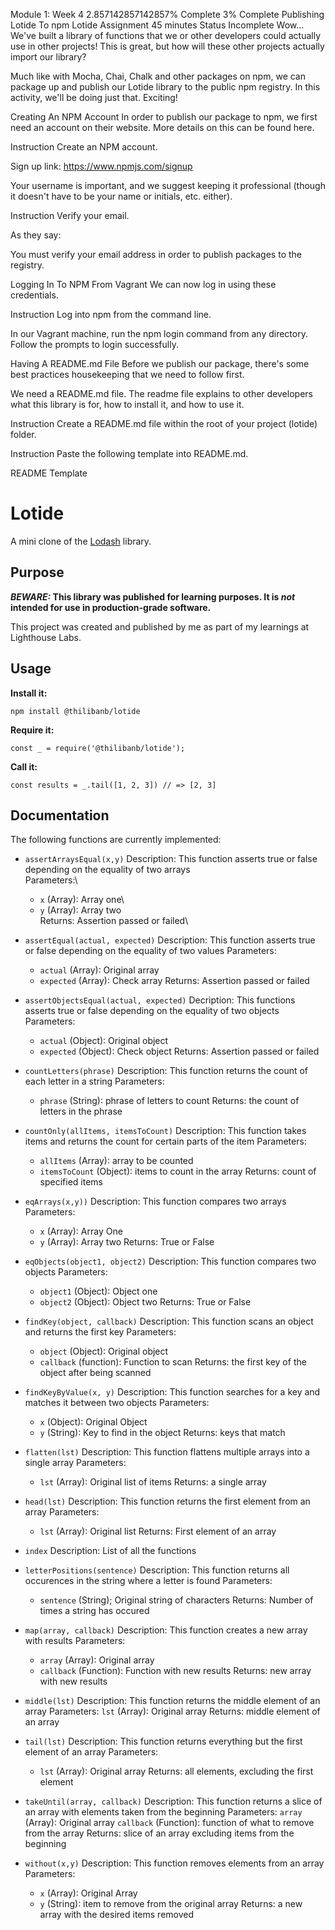 
Module 1: Week 4
2.857142857142857% Complete
3% Complete
Publishing Lotide To npm
Lotide Assignment
45 minutes
 Status
Incomplete
Wow... We've built a library of functions that we or other developers could actually use in other projects! This is great, but how will these other projects actually import our library?

Much like with Mocha, Chai, Chalk and other packages on npm, we can package up and publish our Lotide library to the public npm registry. In this activity, we'll be doing just that. Exciting!

Creating An NPM Account
In order to publish our package to npm, we first need an account on their website. More details on this can be found here.

Instruction
Create an NPM account.

Sign up link: https://www.npmjs.com/signup

Your username is important, and we suggest keeping it professional (though it doesn't have to be your name or initials, etc. either).

Instruction
Verify your email.

As they say:

You must verify your email address in order to publish packages to the registry.

Logging In To NPM From Vagrant
We can now log in using these credentials.

Instruction
Log into npm from the command line.

In our Vagrant machine, run the npm login command from any directory. Follow the prompts to login successfully.

Having A README.md File
Before we publish our package, there's some best practices housekeeping that we need to follow first.

We need a README.md file. The readme file explains to other developers what this library is for, how to install it, and how to use it.

Instruction
Create a README.md file within the root of your project (lotide) folder.

Instruction
Paste the following template into README.md.

README Template
# Lotide

A mini clone of the [Lodash](https://lodash.com) library.

## Purpose

**_BEWARE:_ This library was published for learning purposes. It is _not_ intended for use in production-grade software.**

This project was created and published by me as part of my learnings at Lighthouse Labs. 

## Usage

**Install it:**

`npm install @thilibanb/lotide`

**Require it:**

`const _ = require('@thilibanb/lotide');`

**Call it:**

`const results = _.tail([1, 2, 3]) // => [2, 3]`

## Documentation

The following functions are currently implemented:

* `assertArraysEqual(x,y)`
Description: This function asserts true or false depending on the equality of two arrays\
Parameters:\
    - `x` (Array): Array one\
    - `y` (Array): Array two\
Returns: Assertion passed or failed\

* `assertEqual(actual, expected)`
Description: This function asserts true or false depending on the equality of two values
Parameters:
    - `actual` (Array): Original array
    - `expected` (Array): Check array
Returns: Assertion passed or failed

* `assertObjectsEqual(actual, expected)`
Decription: This functions asserts true or false depending on the equality of two objects
Parameters: 
    - `actual` (Object): Original object
    - `expected` (Object): Check object
Returns: Assertion passed or failed

* `countLetters(phrase)`
Description: This function returns the count of each letter in a string
Parameters:
    - `phrase` (String): phrase of letters to count
Returns: the count of letters in the phrase

* `countOnly(allItems, itemsToCount)`
Description: This function takes items and returns the count for certain parts of the item
Parameters: 
    - `allItems` (Array): array to be counted
    - `itemsToCount` (Object): items to count in the array
Returns: count of specified items

* `eqArrays(x,y))`
Description: This function compares two arrays
Parameters:
    - `x` (Array): Array One
    - `y` (Array): Array two
Returns: True or False

* `eqObjects(object1, object2)`
Description: This function compares two objects
Parameters:
    - `object1` (Object): Object one
    - `object2` (Object): Object two
Returns: True or False

* `findKey(object, callback)`
Description: This function scans an object and returns the first key 
Parameters:
    - `object` (Object): Original object
    - `callback` (function): Function to scan
Returns: the first key of the object after being scanned

* `findKeyByValue(x, y)`
Description: This function searches for a key and matches it between two objects
Parameters: 
    - `x` (Object): Original Object
    - `y` (String): Key to find in the object
Returns: keys that match

* `flatten(lst)`
Description: This function flattens multiple arrays into a single array
Parameters:
    - `lst` (Array): Original list of items
Returns: a single array

* `head(lst)`
Description: This function returns the first element from an array
Parameters: 
    - `lst` (Array): Original list
Returns: First element of an array

* `index`
Description: List of all the functions

* `letterPositions(sentence)`
Description: This function returns all occurences in the string where a letter is found
Parameters:
    - `sentence` (String); Original string of characters
Returns: Number of times a string has occured

* `map(array, callback)`
Description: This function creates a new array with results
Parameters: 
    - `array` (Array): Original array
    - `callback` (Function): Function with new results
Returns: new array with new results

* `middle(lst)`
Description: This function returns the middle element of an array
Parameters: 
    `lst` (Array): Original array
Returns: middle element of an array

* `tail(lst)`
Description: This function returns everything but the first element of an array
Parameters:
    - `lst` (Array): Original array
Returns: all elements, excluding the first element

* `takeUntil(array, callback)`
Description: This function returns a slice of an array with elements taken from the beginning
Parameters:
    `array` (Array): Original array
    `callback` (Function): function of what to remove from the array
Returns: slice of an array excluding items from the beginning

* `without(x,y)`
Description: This function removes elements from an array
Parameters:
    - `x` (Array): Original Array
    - `y` (String): item to remove from the original array
Returns: a new array with the desired items removed